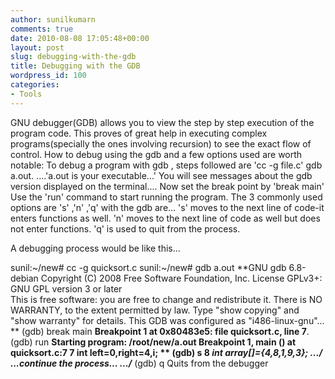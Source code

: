```yaml
---
author: sunilkumarn
comments: true
date: 2010-08-08 17:05:48+00:00
layout: post
slug: debugging-with-the-gdb
title: Debugging with the GDB
wordpress_id: 100
categories:
- Tools
---
```


GNU debugger(GDB) allows you to view the step by step execution of the program code. This proves of great help in executing complex programs(specially the ones involving recursion) to see the exact flow of control. How to debug using the gdb and a few options used are worth notable:
To debug a program with gdb , steps followed are
'cc -g file.c'
gdb a.out. ....'a.out is your executable...'
You will see messages about the gdb version displayed on the terminal....
Now set the break point by 
'break main'
Use the 'run' command to start running the program.
The 3 commonly used options are 's' ,'n' ,'q' with the gdb are… 
's' moves to the next line of code-it enters functions as well.
'n' moves to the next line of code as well but does not enter functions.
'q' is used to quit from the process.

A debugging process would be like this...

sunil:~/new# cc -g quicksort.c 
sunil:~/new# gdb a.out 
**GNU gdb 6.8-debian 
Copyright (C) 2008 Free Software Foundation, Inc. 
License GPLv3+: GNU GPL version 3 or later  
This is free software: you are free to change and redistribute it. 
There is NO WARRANTY, to the extent permitted by law.  Type "show copying" 
and "show warranty" for details. 
This GDB was configured as "i486-linux-gnu"... **
(gdb) break main 
**Breakpoint 1 at 0x80483e5: file quicksort.c, line 7**. 
(gdb) run 
**Starting program: /root/new/a.out 
Breakpoint 1, main () at quicksort.c:7 
7		int left=0,right=4,i; **
(gdb) s 
8		**int array[]={4,8,1,9,3}; 
.../*
...continue the process...
.../***
(gdb) q
Quits from the debugger









